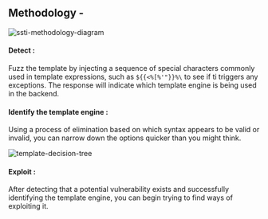 ## Methodology -

![ssti-methodology-diagram](https://github.com/sh3bu/Portswigger_labs/assets/67383098/65d81bbe-01bb-4143-b482-6c094e303a6f)

#### Detect :

Fuzz the template by injecting a sequence of special characters commonly used in template expressions, such as `${{<%[%'"}}%\` to see if ti triggers any exceptions. The response  will indicate which template engine is being used in the backend.

#### Identify the template engine :

Using a process of elimination based on which syntax appears to be valid or invalid, you can narrow down the options quicker than you might think.

![template-decision-tree](https://github.com/sh3bu/Portswigger_labs/assets/67383098/233012d4-90ed-44c7-87aa-84f1ef8e1432)

#### Exploit :

After detecting that a potential vulnerability exists and successfully identifying the template engine, you can begin trying to find ways of exploiting it. 
